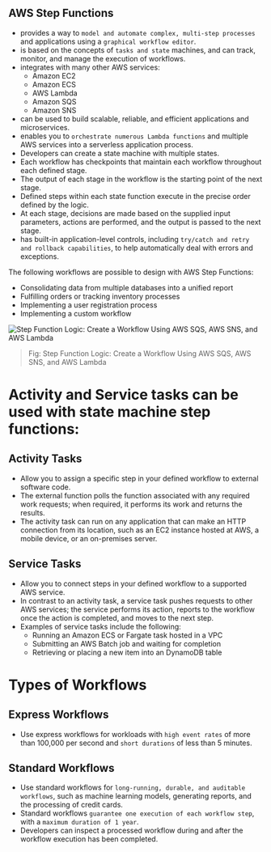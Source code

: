 AWS Step Functions
---

- provides a way to `model and automate complex, multi-step processes` and applications using a `graphical workflow editor`.
- is based on the concepts of `tasks and state` machines, and can track, monitor, and manage the execution of workflows.
- integrates with many other AWS services:
  - Amazon EC2
  - Amazon ECS
  - AWS Lambda
  - Amazon SQS
  - Amazon SNS
- can be used to build scalable, reliable, and efficient applications and microservices.
- enables you to `orchestrate numerous Lambda functions` and multiple AWS services into a serverless application process.
- Developers can create a state machine with multiple states.
- Each workflow has checkpoints that maintain each workflow throughout each defined stage.
- The output of each stage in the workflow is the starting point of the next stage.
- Defined steps within each state function execute in the precise order defined by the logic.
- At each stage, decisions are made based on the supplied input parameters, actions are performed, and the output is passed to the next stage.
- has built-in application-level controls, including `try/catch and retry and rollback capabilities`, to help automatically deal with errors and exceptions.

The following workflows are possible to design with AWS Step Functions:
  - Consolidating data from multiple databases into a unified report
  - Fulfilling orders or tracking inventory processes
  - Implementing a user registration process
  - Implementing a custom workflow

![Step Function Logic: Create a Workflow Using AWS SQS, AWS SNS, and AWS Lambda](../../images/step-function-logic.png)
> Fig: Step Function Logic: Create a Workflow Using AWS SQS, AWS SNS, and AWS Lambda

# Activity and Service tasks can be used with state machine step functions:

## Activity Tasks

- Allow you to assign a specific step in your defined workflow to external software code.
- The external function polls the function associated with any required work requests; when required, it performs its work and returns the results.
- The activity task can run on any application that can make an HTTP connection from its location, such as an EC2 instance hosted at AWS, a mobile device, or an on-premises server.

## Service Tasks

- Allow you to connect steps in your defined workflow to a supported AWS service.
- In contrast to an activity task, a service task pushes requests to other AWS services; the service performs its action, reports to the workflow once the action is completed, and moves to the next step. 
- Examples of service tasks include the following:
  - Running an Amazon ECS or Fargate task hosted in a VPC
  - Submitting an AWS Batch job and waiting for completion
  - Retrieving or placing a new item into an DynamoDB table

# Types of Workflows

## Express Workflows

- Use express workflows for workloads with `high event rates` of more than 100,000 per second and `short durations` of less than 5 minutes.

## Standard Workflows

- Use standard workflows for `long-running, durable, and auditable workflows`, such as machine learning models, generating reports, and the processing of credit cards.
- Standard workflows `guarantee one execution of each workflow step`, with a `maximum duration of 1 year`.
- Developers can inspect a processed workflow during and after the workflow execution has been completed.

